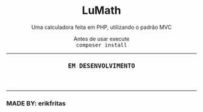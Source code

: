 <header>
  <h1>LuMath</h1>
  <p>Uma calculadora feita em PHP, utilizando o padrão MVC</p>
  <p>Antes de usar execute
    <br>
    <kbd>
      composer install
    </kbd>
  </p>
  <hr>
  <h3><strong><kbd>EM DESENVOLVIMENTO</kbd><strong></h3>
</header>
<hr>
<footer>
  <h3>MADE BY: erikfritas</h3>
</footer>
